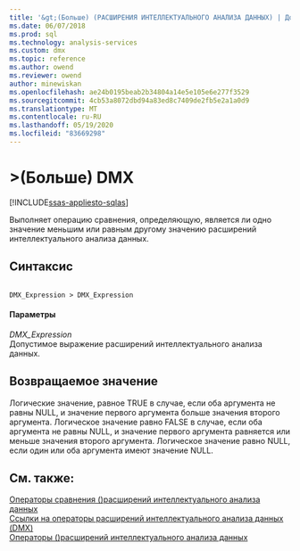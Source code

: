 ```yaml
---
title: '&gt;(Больше) (РАСШИРЕНИЯ ИНТЕЛЛЕКТУАЛЬНОГО АНАЛИЗА ДАННЫХ) | Документация Майкрософт'
ms.date: 06/07/2018
ms.prod: sql
ms.technology: analysis-services
ms.custom: dmx
ms.topic: reference
ms.author: owend
ms.reviewer: owend
author: minewiskan
ms.openlocfilehash: ae24b0195beab2b34804a14e5e105e6e277f3529
ms.sourcegitcommit: 4cb53a8072dbd94a83ed8c7409de2fb5e2a1a0d9
ms.translationtype: MT
ms.contentlocale: ru-RU
ms.lasthandoff: 05/19/2020
ms.locfileid: "83669298"
---
```

# <a name="gt-greater-than-dmx"></a>&gt;(Больше) DMX
[!INCLUDE[ssas-appliesto-sqlas](../includes/ssas-appliesto-sqlas.md)]

  Выполняет операцию сравнения, определяющую, является ли одно значение меньшим или равным другому значению расширений интеллектуального анализа данных.  
  
## <a name="syntax"></a>Синтаксис  
  
```  
  
DMX_Expression > DMX_Expression  
```  
  
#### <a name="parameters"></a>Параметры  
 *DMX_Expression*  
 Допустимое выражение расширений интеллектуального анализа данных.  
  
## <a name="return-value"></a>Возвращаемое значение  
 Логические значение, равное TRUE в случае, если оба аргумента не равны NULL, и значение первого аргумента больше значения второго аргумента. Логическое значение равно FALSE в случае, если оба аргумента не равны NULL, и значение первого аргумента равняется или меньше значения второго аргумента. Логическое значение равно NULL, если один или оба аргумента имеют значение NULL.  
  
## <a name="see-also"></a>См. также:  
 [Операторы сравнения &#40;&#41;расширений интеллектуального анализа данных](../dmx/operators-comparison.md)   
 [Ссылки на операторы расширений интеллектуального анализа данных &#40;DMX&#41;](../dmx/data-mining-extensions-dmx-operator-reference.md)   
 [Операторы &#40;&#41;расширений интеллектуального анализа данных](../dmx/operators-dmx.md)  
  
  
